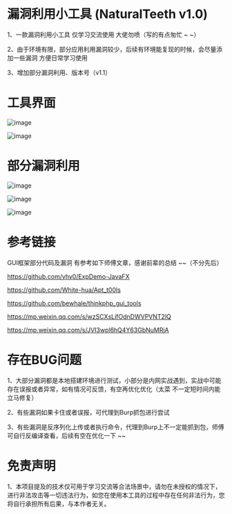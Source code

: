 # 漏洞利用小工具 (NaturalTeeth v1.0) 

1、一款漏洞利用小工具  仅学习交流使用 大佬勿喷（写的有点匆忙 ~ ~）

2、由于环境有限，部分应用利用漏洞较少，后续有环境能复现的时候，会尽量添加一些漏洞  方便日常学习使用

3、增加部分漏洞利用、版本号（v1.1）

# 工具界面

![image](https://github.com/ddwGeGe/NaturalTeeth/assets/44337217/ed80ec06-3d96-47b2-9750-7ec33c6e12c1)

![image](https://github.com/ddwGeGe/NaturalTeeth/assets/44337217/733edd51-25e9-46bf-bd2f-5dcaac39b91b)


# 部分漏洞利用

![image](https://github.com/ddwGeGe/NaturalTeeth/assets/44337217/4e778dd3-5f5d-4fb0-b923-1e727aef6d26)

![image](https://github.com/ddwGeGe/NaturalTeeth/assets/44337217/e9e9ced2-2641-48fe-ac0e-e9221d4e2e03)

![image](https://github.com/ddwGeGe/NaturalTeeth/assets/44337217/69b980e4-990f-4872-9491-7b16a15c8e9f)



# 参考链接

GUI框架部分代码及漏洞 有参考如下师傅文章，感谢前辈的总结 ~~（不分先后）

https://github.com/yhy0/ExpDemo-JavaFX

https://github.com/White-hua/Apt_t00ls

https://github.com/bewhale/thinkphp_gui_tools

https://mp.weixin.qq.com/s/wzSCXsLifOdnDWVPVNT2lQ

https://mp.weixin.qq.com/s/JVI3wpl6hQ4Y63GbNuMRjA

# 存在BUG问题

1、大部分漏洞都是本地搭建环境进行测试，小部分是内网实战遇到，实战中可能存在误报或者异常，如有情况可反馈，有空再优化优化（太菜 不一定短时间内能立马修复）

2、有些漏洞如果卡住或者误报，可代理到Burp抓包进行尝试

3、有些漏洞是反序列化上传或者执行命令，代理到Burp上不一定能抓到包，师傅可自行反编译查看，后续有空在优化一下 ~~

# 免责声明

1、本项目提及的技术仅可用于学习交流等合法场景中，请勿在未授权的情况下，进行非法攻击等一切违法行为，如您在使用本工具的过程中存在任何非法行为，您将自行承担所有后果，与本作者无关。
